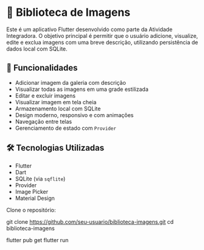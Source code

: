 # 📸 Biblioteca de Imagens

Este é um aplicativo Flutter desenvolvido como parte da Atividade Integradora. O objetivo principal é permitir que o usuário adicione, visualize, edite e exclua imagens com uma breve descrição, utilizando persistência de dados local com SQLite.

## 🚀 Funcionalidades

- Adicionar imagem da galeria com descrição
- Visualizar todas as imagens em uma grade estilizada
- Editar e excluir imagens
- Visualizar imagem em tela cheia
- Armazenamento local com SQLite
- Design moderno, responsivo e com animações
- Navegação entre telas
- Gerenciamento de estado com `Provider`

## 🛠️ Tecnologias Utilizadas

- Flutter
- Dart
- SQLite (via `sqflite`)
- Provider
- Image Picker
- Material Design


 Clone o repositório:
 
   git clone https://github.com/seu-usuario/biblioteca-imagens.git
   cd biblioteca-imagens

   flutter pub get
   flutter run
